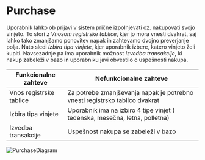# Purchase

Uporabnik lahko ob prijavi v sistem prične izpolnjevati oz. nakupovati svojo vinjeto. To stori z *Vnosom registrske tablice*, kjer jo mora vnesti dvakrat, saj lahko tako zmanjšamo ponovitev napak in zahtevamo dvojno preverjanje polja. Nato sledi *Izbira tipa vinjete*, kjer uporabnik izbere, katero vinjeto želi kupiti. Navsezadnje pa ima uporabnik možnost *Izvedba transakcije*, ki nakup zabeleži v bazo in uporabniku javi obvestilo o uspešnosti nakupa. 


| Funkcionalne zahteve | Nefunkcionalne zahteve |
| ------------- | ------------- |
| Vnos registrske tablice  | Za potrebe zmanjševanja napak je potrebno vnesti registrsko tablico dvakrat |
| Izbira tipa vinjete | Uporabnik ima na izbiro 4 tipe vinjet ( tedenska, mesečna, letna, polletna) |
| Izvedba transakcije  | Uspešnost nakupa se zabeleži v bazo |



![PurchaseDiagram](https://user-images.githubusercontent.com/1338126/157852323-527a4450-2c8b-46a7-9b10-46c22d3b10c2.png)
